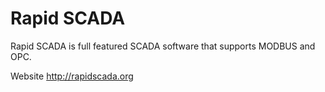Rapid SCADA
===========

Rapid SCADA is full featured SCADA software that supports MODBUS and OPC.

Website http://rapidscada.org
